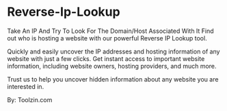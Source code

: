 # Reverse-Ip-Lookup

Take An IP And Try To Look For The Domain/Host Associated With It
Find out who is hosting a website with our powerful Reverse IP Lookup tool.

Quickly and easily uncover the IP addresses and hosting information of any website with just a few clicks. Get instant access to important website information, including website owners, hosting providers, and much more.

Trust us to help you uncover hidden information about any website you are interested in.

By: Toolzin.com
